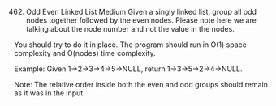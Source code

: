 462. Odd Even Linked List
Medium
Given a singly linked list, group all odd nodes together followed by the even nodes. Please note here we are talking about the node number and not the value in the nodes.

You should try to do it in place. The program should run in O(1) space complexity and O(nodes) time complexity.

Example:
Given 1->2->3->4->5->NULL,
return 1->3->5->2->4->NULL.

Note:
The relative order inside both the even and odd groups should remain as it was in the input. 
